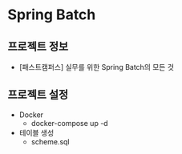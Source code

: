 # Spring Batch
## 프로젝트 정보
- [패스트캠퍼스] 실무를 위한 Spring Batch의 모든 것

## 프로젝트 설정
- Docker
  - docker-compose up -d
- 테이블 생성
  - scheme.sql